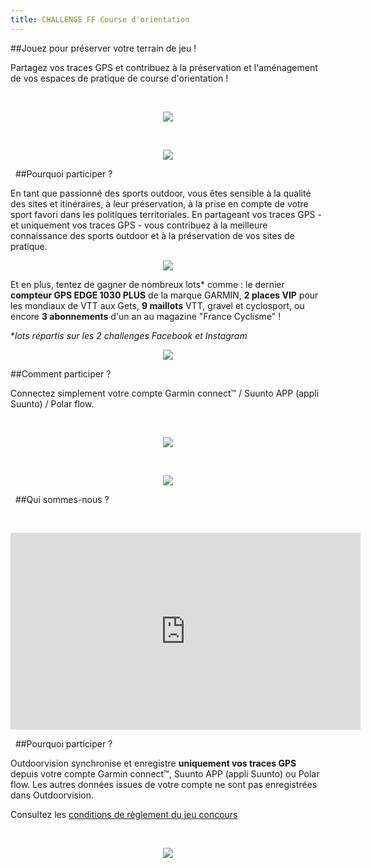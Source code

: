 ```yaml
---
title: CHALLENGE FF Course d'orientation
---
```


##Jouez pour préserver votre terrain de jeu !

Partagez vos traces GPS et contribuez à la préservation et l'aménagement de vos espaces de pratique de course d'orientation !


&nbsp;
<p align="center">
  <a href="https://auth.outdoorvision.fr/auth/realms/PRNSN/protocol/openid-connect/registrations?client_id=back1-outdoorgeovision-prnsn&response_type=code&redirect_uri=https://back.outdoorvision.fr/auth/done/&scope=openid">
   <img src="/medias/test-challenge-FFC-bouton.jpg">
</a>
</p>

<participate></participate>

&nbsp;
<p align="center">
  <img src="/medias/challenge-FFCO-01.jpg">
</p>


&nbsp;
##Pourquoi participer ?

En tant que passionné des sports outdoor, vous êtes sensible à la qualité des sites et itinéraires, à leur préservation, à la prise en compte de votre sport favori dans les politiques territoriales. En partageant vos traces GPS - et uniquement vos traces GPS - vous contribuez à la meilleure connaissance des sports outdoor et à la préservation de vos sites de pratique.  

<p align="center">
  <img src="/medias/challenge-FFC-02.jpg">
</p>

Et en plus, tentez de gagner de nombreux lots* comme : le dernier **compteur GPS EDGE 1030 PLUS** de la marque GARMIN, **2 places VIP** pour les mondiaux de VTT aux Gets, **9 maillots** VTT, gravel et cyclosport, ou encore **3 abonnements** d'un an au magazine "France Cyclisme" !

**lots répartis sur les 2 challenges Facebook et Instagram*

<p align="center">
  <img src="/medias/challenge-FFC-03.jpg">
</p>

##Comment participer ?

Connectez simplement votre compte Garmin connect™ / Suunto APP (appli Suunto) / Polar flow.


&nbsp;
<p align="center">
  <img src="/medias/VISUELS_DESK/logo-band9-nb.jpg">
</p>  


&nbsp;
<p align="center">
  <a href="https://auth.outdoorvision.fr/auth/realms/PRNSN/protocol/openid-connect/registrations?client_id=back1-outdoorgeovision-prnsn&response_type=code&redirect_uri=https://back.outdoorvision.fr/auth/done/&scope=openid">
   <img src="/medias/test-challenge-FFC-bouton.jpg">
</a>
</p>


&nbsp;
##Qui sommes-nous ?


&nbsp;
<p align="center">
<iframe width="560" height="315" src="https://www.youtube.com/embed/mykuMhf2gzw" title="YouTube video player" frameborder="0" allow="accelerometer; autoplay; clipboard-write; encrypted-media; gyroscope; picture-in-picture" allowfullscreen></iframe>
</p>


&nbsp;
##Pourquoi participer ?

Outdoorvision synchronise et enregistre **uniquement vos traces GPS** depuis votre compte Garmin connect™, Suunto APP (appli Suunto) ou Polar flow. Les autres données issues de votre compte ne sont pas enregistrées dans Outdoorvision.

Consultez les [conditions de règlement du jeu concours](/medias/Règlement_Jeu_Concours_Challenge_OutdoorvisionxFFC.pdf)

&nbsp;
<p align="center">
  <a href="https://auth.outdoorvision.fr/auth/realms/PRNSN/protocol/openid-connect/registrations?client_id=back1-outdoorgeovision-prnsn&response_type=code&redirect_uri=https://back.outdoorvision.fr/auth/done/&scope=openid">
   <img src="/medias/test-challenge-FFC-bouton.jpg">
</a>
</p>  


&nbsp;
